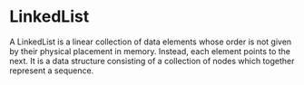 # LinkedList

A LinkedList is a linear collection of data elements whose order is not given by their physical placement in memory. Instead, each element points to the next. It is a data structure consisting of a collection of nodes which together represent a sequence.